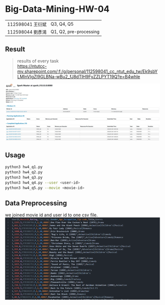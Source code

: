 # Big-Data-Mining-HW-04

|||
|---|---|
|112598041 王衍斌|Q3, Q4, Q5|
|112598044 劉彥鴻|Q1, Q2, pre-processing|

## Result
> results of every task\
> https://ntutcc-my.sharepoint.com/:f:/g/personal/112598041_cc_ntut_edu_tw/Ek9sbYLMlnVIgZl9GLBNa-wBu2_fJ8dTlH9FyZZLPYT19Q?e=B4whle

![](src/result.jpg)

## Usage
```bash
python3 hw4_q1.py
python3 hw4_q2.py
python3 hw4_q3.py
python3 hw4_q4.py --user <user-id>
python3 hw4_q5.py --movie <movie-id>
```

## Data Preprocessing
we joined movie id and user id to one csv file.
![](src/data.png)

